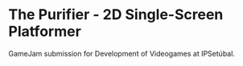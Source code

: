 # The Purifier - 2D Single-Screen Platformer

GameJam submission for Development of Videogames at IPSetúbal.
